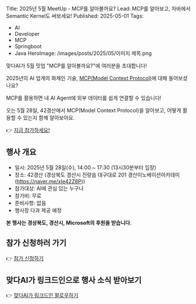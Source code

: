 Title: 2025년 5월 MeetUp - MCP를 알아볼까요?
Lead: MCP를 알아보고, 자바에서 Semantic Kernel도 써보세요!
Published: 2025-05-01
Tags:
  - AI
  - Developer
  - MCP
  - Springboot
  - Java
HeroImage: /images/posts/2025/05/이미지 제목.png

맞다AI가 5월 밋업 "MCP를 알아볼까요?"에 여러분을 초대합니다!

2025년의 AI 업계의 화제인 기술, [MCP(Model Context Protocol)][mcp]에 대해 들어보셨나요?

MCP를 활용하면 내 AI Agent에 외부 데이터를 쉽게 연결할 수 있습니다!

오는 5월 28일, 42경산에서 MCP(Model Context Protocol)을 알아보고, 어떻게 활용할 수 있는지 함께 알아보아요.

👉 [지금 참가하세요!][event-register]

## 행사 개요

- 일시: 2025년 5월 28일(수), 14:00 ~ 17:30 (13시30분부터 입장)
- 장소: 42경산 (경상북도 경산시 진량읍 대구대로 201 경산이노베이션아카데미 (https://naver.me/xIe42Z8P))
- 참가대상: AI에 관심 있는 누구나
- 참가비: 무료
- 준비사항: 없음
- 행사장 다과 제공 예정

**본 행사는 경상북도, 경산시, Microsoft의 후원을 받습니다.**

## 참가 신청하러 가기

👉 [참가 신청하기][event-register]

## 맞다AI가 링크드인으로 행사 소식 받아보기

👉 [맞다AI가 링크드인 팔로우하기][matdaaiga-sns]


[mcp]: https://modelcontextprotocol.io

[event-register]: https://bit.ly/matdaaiga-2025-05

[matdaaiga-sns]: https://www.linkedin.com/company/matdaaiga

